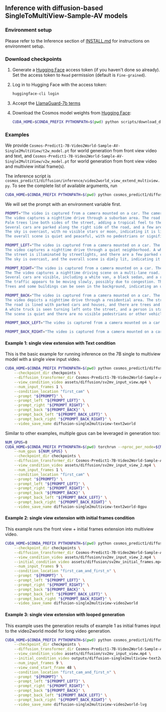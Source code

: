 ## Inference with diffusion-based SingleToMultiView-Sample-AV models

### Environment setup

Please refer to the Inference section of [INSTALL.md](/INSTALL.md#inference) for instructions on environment setup.

### Download checkpoints

1. Generate a [Hugging Face](https://huggingface.co/settings/tokens) access token (if you haven't done so already). Set the access token to `Read` permission (default is `Fine-grained`).

2. Log in to Hugging Face with the access token:
   ```bash
   huggingface-cli login
   ```
3. Accept the [LlamaGuard-7b terms](https://huggingface.co/meta-llama/LlamaGuard-7b)

4. Download the Cosmos model weights from [Hugging Face](https://huggingface.co/collections/nvidia/cosmos-predict1-67c9d1b97678dbf7669c89a7):
   ```bash
   CUDA_HOME=$CONDA_PREFIX PYTHONPATH=$(pwd) python scripts/download_diffusion_checkpoints.py --model_sizes 7B --model_types SingleToMultiView-Sample-AV --checkpoint_dir checkpoints
   ```

### Examples
We provide `Cosmos-Predict1-7B-Video2World-Sample-AV-Single2MultiView/t2w_model.pt` for world generation from front view video and text,
and `Cosmos-Predict1-7B-Video2World-Sample-AV-Single2MultiView/v2w_model.pt` for world generation from front view video and multiview initial frame(s).

The inference script is `cosmos_predict1/diffusion/inference/video2world_view_extend_multiview.py`.
To see the complete list of available arguments, run
```bash
CUDA_HOME=$CONDA_PREFIX PYTHONPATH=$(pwd) python cosmos_predict1/diffusion/inference/video2world_view_extend_multiview.py --help
```

We will set the prompt with an environment variable first.
```bash
PROMPT="The video is captured from a camera mounted on a car. The camera is facing forward. \
The video captures a nighttime drive through a suburban area. The road is illuminated by streetlights and vehicle headlights, creating a well-lit path. \
Palm trees line both sides of the street, adding a tropical feel to the environment. \
Several cars are parked along the right side of the road, and a few are driving in the opposite direction. \
The sky is overcast, with no visible stars or moon, indicating it is likely late evening or night. \
The overall scene is quiet and peaceful, with no pedestrians or significant traffic."

PROMPT_LEFT="The video is captured from a camera mounted on a car. The camera is facing to the left. \
The video captures a nighttime drive through a quiet neighborhood. A white car is seen turning left onto a street lined with palm trees and other trees. \
The street is illuminated by streetlights, and there are a few parked cars visible. \
The sky is overcast, and the overall scene is dimly lit, indicating it is nighttime."

PROMPT_RIGHT="The video is captured from a camera mounted on a car. The camera is facing to the right. \
The The video captures a nighttime driving scene on a multi-lane road. The road is bordered by a high concrete barrier. \
Several cars are visible, including a white van, a black sedan, and a red car. \
The traffic appears to be moving slowly, possibly due to congestion. The sky is overcast, and the lighting suggests it is nighttime. \
Trees and some buildings can be seen in the background, indicating an urban or suburban setting."

PROMPT_BACK="The video is captured from a camera mounted on a car. The camera is facing backwards. \
The video depicts a nighttime drive through a residential area. The street is illuminated by streetlights and the headlights of a car in front. \
The road is lined with parked cars and houses, and there are trees and a fence along the side. \
A white truck is seen turning left onto the street, and a person is standing near the fence. \
The scene is quiet and there are no visible pedestrians or other vehicles. The weather appears to be clear."

PROMPT_BACK_LEFT="The video is captured from a camera mounted on a car. The camera is facing the rear left side."

PROMPT_BACK_RIGHT="The video is captured from a camera mounted on a car. The camera is facing the rear right side."
```

#### Example 1: single view extension with Text condition
This is the basic example for running inference on the 7B single to multiview model with a single view input video.
```bash
CUDA_HOME=$CONDA_PREFIX PYTHONPATH=$(pwd) python cosmos_predict1/diffusion/inference/video2world_view_extend_multiview.py \
    --checkpoint_dir checkpoints \
    --diffusion_transformer_dir Cosmos-Predict1-7B-Video2World-Sample-AV-Single2MultiView/t2w_model.pt \
    --view_condition_video assets/diffusion/sv2mv_input_view.mp4 \
    --num_input_frames 1 \
    --condition_location "first_cam" \
    --prompt "${PROMPT}" \
    --prompt_left "${PROMPT_LEFT}" \
    --prompt_right "${PROMPT_RIGHT}" \
    --prompt_back "${PROMPT_BACK}" \
    --prompt_back_left "${PROMPT_BACK_LEFT}" \
    --prompt_back_right "${PROMPT_BACK_RIGHT}" \
    --video_save_name diffusion-single2multiview-text2world
```
Similar to other examples, multiple gpus can be leveraged in generation too:
```bash
NUM_GPUS=8
CUDA_HOME=$CONDA_PREFIX PYTHONPATH=$(pwd) torchrun --nproc_per_node=${NUM_GPUS} cosmos_predict1/diffusion/inference/video2world_view_extend_multiview.py \
    --num_gpus ${NUM_GPUS} \
    --checkpoint_dir checkpoints \
    --diffusion_transformer_dir Cosmos-Predict1-7B-Video2World-Sample-AV-Single2MultiView/t2w_model.pt \
    --view_condition_video assets/diffusion/sv2mv_input_view_2.mp4 \
    --num_input_frames 1 \
    --condition_location "first_cam" \
    --prompt "${PROMPT}" \
    --prompt_left "${PROMPT_LEFT}" \
    --prompt_right "${PROMPT_RIGHT}" \
    --prompt_back "${PROMPT_BACK}" \
    --prompt_back_left "${PROMPT_BACK_LEFT}" \
    --prompt_back_right "${PROMPT_BACK_RIGHT}" \
    --video_save_name diffusion-single2multiview-text2world-8gpu
```
#### Example 2: single view extension with initial frames condition
This example runs the front view + initial frames extension into multiview video.
```bash
CUDA_HOME=$CONDA_PREFIX PYTHONPATH=$(pwd) python cosmos_predict1/diffusion/inference/video2world_view_extend_multiview.py \
    --checkpoint_dir checkpoints \
    --diffusion_transformer_dir Cosmos-Predict1-7B-Video2World-Sample-AV-Single2MultiView/v2w_model.pt \
    --view_condition_video assets/diffusion/sv2mv_input_view_2.mp4 \
    --initial_condition_video assets/diffusion/sv2mv_initial_frames.mp4 \
    --num_input_frames 9 \
    --condition_location "first_cam_and_first_n" \
    --prompt "${PROMPT}" \
    --prompt_left "${PROMPT_LEFT}" \
    --prompt_right "${PROMPT_RIGHT}" \
    --prompt_back "${PROMPT_BACK}" \
    --prompt_back_left "${PROMPT_BACK_LEFT}" \
    --prompt_back_right "${PROMPT_BACK_RIGHT}" \
    --video_save_name diffusion-single2multiview-video2world
```

#### Example 3: single view extension with looped generation
This example uses the generation results of example 1 as initial frames input to the video2world model for long video generation.
```bash
CUDA_HOME=$CONDA_PREFIX PYTHONPATH=$(pwd) python cosmos_predict1/diffusion/inference/video2world_view_extend_multiview.py \
    --checkpoint_dir checkpoints \
    --diffusion_transformer_dir Cosmos-Predict1-7B-Video2World-Sample-AV-Single2MultiView/v2w_model.pt \
    --view_condition_video assets/diffusion/sv2mv_input_view.mp4 \
    --initial_condition_video outputs/diffusion-single2multiview-text2world.mp4 \
    --num_input_frames 9 \
    --view_cond_start_frame 48 \
    --condition_location "first_cam_and_first_n" \
    --prompt "${PROMPT}" \
    --prompt_left "${PROMPT_LEFT}" \
    --prompt_right "${PROMPT_RIGHT}" \
    --prompt_back "${PROMPT_BACK}" \
    --prompt_back_left "${PROMPT_BACK_LEFT}" \
    --prompt_back_right "${PROMPT_BACK_RIGHT}" \
    --video_save_name diffusion-single2multiview-video2world-lvg
```
